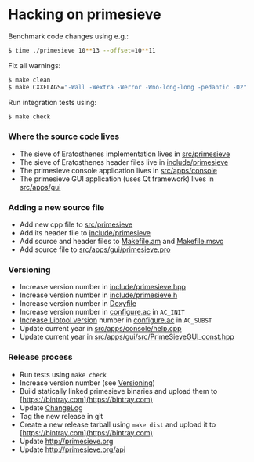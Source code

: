 Hacking on primesieve
=====================

Benchmark code changes using e.g.:
```sh
$ time ./primesieve 10**13 --offset=10**11
```

Fix all warnings:
```sh
$ make clean
$ make CXXFLAGS="-Wall -Wextra -Werror -Wno-long-long -pedantic -O2"
```

Run integration tests using:
```sh
$ make check
```

### Where the source code lives

* The sieve of Eratosthenes implementation lives in [src/primesieve](src/primesieve)
* The sieve of Eratosthenes header files live in [include/primesieve](include/primesieve)
* The primesieve console application lives in [src/apps/console](src/apps/console)
* The primesieve GUI application (uses Qt framework) lives in [src/apps/gui](src/apps/gui)

### Adding a new source file

* Add new cpp file to [src/primesieve](src/primesieve)
* Add its header file to [include/primesieve](include/primesieve)
* Add source and header files to [Makefile.am](Makefile.am) and [Makefile.msvc](Makefile.msvc)
* Add source file to [src/apps/gui/primesieve.pro](src/apps/gui/primesieve.pro)

### Versioning

* Increase version number in [include/primesieve.hpp](include/primesieve.hpp)
* Increase version number in [include/primesieve.h](include/primesieve.h)
* Increase version number in [Doxyfile](Doxyfile)
* Increase version number in [configure.ac](configure.ac) in ```AC_INIT```
* [Increase Libtool version](http://www.gnu.org/software/libtool/manual/html_node/Updating-version-info.html) number in [configure.ac](configure.ac) in ```AC_SUBST```
* Update current year in [src/apps/console/help.cpp](src/apps/console/help.cpp)
* Update current year in [src/apps/gui/src/PrimeSieveGUI_const.hpp](src/apps/gui/src/PrimeSieveGUI_const.hpp)

### Release process

* Run tests using ```make check```
* Increase version number (see <a href="#versioning">Versioning</a>)
* Build statically linked primesieve binaries and upload them to [https://bintray.com](https://bintray.com)
* Update [ChangeLog](ChangeLog)
* Tag the new release in git
* Create a new release tarball using ```make dist``` and upload it to [https://bintray.com](https://bintray.com)
* Update http://primesieve.org
* Update http://primesieve.org/api
